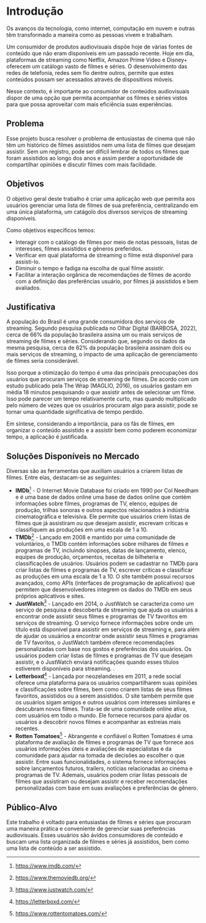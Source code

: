 # Introdução

Os avanços da tecnologia, como internet, computação em nuvem e outras têm transformado a maneira como as pessoas vivem e trabalham.

Um consumidor de produtos audiovisuais dispõe hoje de várias fontes de conteúdo que não eram disponíveis em um passado recente. Hoje em dia, plataformas de streaming como Netflix, Amazon Prime Video e Disney+ oferecem um catálogo vasto de filmes e séries. O desenvolvimento das redes de telefonia, redes sem fio dentre outros, permite que estes conteúdos possam ser acessados através de dispositivos móveis.

Nesse contexto, é importante ao consumidor de conteúdos audiovisuais dispor de uma opção que permita acompanhar os filmes e séries vistos para que possa aproveitar com mais eficiência suas experiências.


## Problema

Esse projeto busca resolver o problema de entusiastas de cinema que não têm um histórico de filmes assistidos nem uma lista de filmes que desejam assistir. Sem um registro, pode ser difícil lembrar de todos os filmes que foram assistidos ao longo dos anos e assim perder a oportunidade de compartilhar opiniões e discutir filmes com mais facilidade.

## Objetivos

O objetivo geral deste trabalho é criar uma aplicação web que permita aos usuários gerenciar uma lista de filmes de sua preferência, centralizando em uma única plataforma, um catágolo dos diversos serviços de streaming disponíveis.



Como objetivos específicos temos:
  - Interagir com o catálogo de filmes por meio de notas pessoais, listas de interesses, filmes assistidos e gêneros preferidos.
  - Verificar em qual plataforma de streaming o filme está disponível para assisti-lo. 
  - Diminuir o tempo e fadiga na escolha de qual filme assistir.
  - Facilitar a interação orgânica de recomendações de filmes de acordo com a definição das preferências usuário, por filmes já assistidos e bem avaliados.
  
  
## Justificativa

A população do Brasil é uma grande consumidora dos serviços de streaming. Segundo pesquisa publicada no Olhar Digital (BARBOSA, 2022), cerca de 66% da população brasileira assina um ou mais serviços de streaming de filmes e séries. Considerando que, segundo os dados da mesma pesquisa, cerca de 62% da população brasileira assinam dois ou mais serviços de streaming, o impacto de uma aplicação de gerenciamento de filmes seria considerável.

Isso porque a otimização do tempo é uma das principais preocupações dos usuários que procuram serviços de streaming de filmes. De acordo com um estudo publicado pela The Wrap (MAGLIO, 2016), os usuários gastam em média 18 minutos pesquisando o que assistir antes de selecionar um filme. Isso pode parecer um tempo relativamente curto, mas quando multiplicado pelo número de vezes que os usuários procuram algo para assistir, pode se tornar uma quantidade significativa de tempo perdido.

Em síntese, considerando a importância, para os fâs de filmes, em organizar o conteúdo assistido e a assistir bem como poderem economizar tempo, a aplicação é justificada.


## Soluções Disponíveis no Mercado

Diversas são as ferramentas que auxiliam usuários a criarem listas de filmes. Entre elas, destacam-se as seguintes:

-	**IMDb**[^1] - O Internet Movie Database foi criado em 1990 por Col Needham e é uma base de dados online  uma base de dados online que contém informações sobre filmes, programas de TV, elenco, equipes de produção, trilhas sonoras e outros aspectos relacionados à indústria cinematográfica e televisiva. Ele permite que usuários criem listas de filmes que já assistiram ou que desejam assistir, escrevam críticas e classifiquem as produções em uma escala de 1 a 10. 
-	**TMDb**[^2] - Lançado em 2008 e mantido por uma comunidade de voluntários, o TMDb contém informações sobre milhares de filmes e programas de TV, incluindo sinopses, datas de lançamento, elenco, equipes de produção, orçamentos, receitas de bilheteria e classificações de usuários. Usuários podem se cadastrar no TMDb para criar listas de filmes e programas de TV, escrever críticas e classificar as produções em uma escala de 1 a 10. O site também possui recursos avançados, como APIs (interfaces de programação de aplicativos) que permitem que desenvolvedores integrem os dados do TMDb em seus próprios aplicativos e sites.
-	**JustWatch**[^3] - Lançado em 2014, o JustWatch se caracteriza como um serviço de pesquisa e descoberta de streaming que ajuda os usuários a encontrar onde assistir seus filmes e programas de TV favoritos em serviços de streaming. O serviço fornece informações sobre onde um título está disponível para assistir em serviços de streaming e, para além de ajudar os usuários a encontrar onde assistir seus filmes e programas de TV favoritos, o JustWatch também oferece recomendações personalizadas com base nos gostos e preferências dos usuários. Os usuários podem criar listas de filmes e programas de TV que desejam assistir, e o JustWatch enviará notificações quando esses títulos estiverem disponíveis para streaming.  .
-	**Letterboxd**[^4] - Lançada por neozelandeses em 2011, a rede social oferece uma plataforma para os usuários compartilharem suas opiniões e classificações sobre filmes, bem como criarem listas de seus filmes favoritos, assistidos ou a serem assistidos. O site também permite que os usuários sigam amigos e outros usuários com interesses similares e descubram novos filmes. Trata-se de uma comunidade online ativa, com usuários em todo o mundo. Ele fornece recursos para ajudar os usuários a descobrir novos filmes e acompanhar as estreias mais recentes.
-	**Rotten Tomatoes**[^5] - Abrangente e confiável o Rotten Tomatoes é uma plataforma de avaliação de filmes e programas de TV que fornece aos usuários informações úteis e avaliações de especialistas e da comunidade para ajudar na tomada de decisões ao escolher o que assistir. Entre suas funcionalidades, o sistema fornece informações sobre lançamentos futuros, trailers, notícias relacionadas ao cinema e programas de TV. Ademais, usuários podem criar listas pessoais de filmes que assistiram ou desejam assistir e receber recomendações personalizadas com base em suas avaliações e preferências de gênero.
[^1]: https://www.imdb.com/
[^2]: https://www.themoviedb.org/
[^3]: https://www.justwatch.com/
[^4]: https://letterboxd.com/
[^5]: https://www.rottentomatoes.com/ 

## Público-Alvo

Este trabalho é voltado para entusiastas de filmes e séries que procuram uma maneira prática e conveniente de gerenciar suas preferências audiovisuais. Esses usuários são ávidos consumidores de conteúdo e buscam uma lista organizada de filmes e séries já assistidos, bem como uma lista de conteúdo a ser assistido.

[^1]: https://abrir.link/QbLhf



